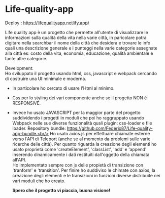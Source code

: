 # Life-quality-app

Deploy : https://lifequalityapp.netlify.app/

Life quality app è un progetto che permette all'utente di visualizzare le informazioni sulla qualità della vita nella varie città, in paricolare potrà digitare nella searchbar il nome della città che desidera e trovare le info quali una descrizione generale e i punteggi nella varie categorie assegnate alla città es: costo della vita, economia, educazione, qualità ambientale e tante altre categorie.

Development: <br/>
Ho sviluppato il progetto usando html, css, javascript e webpack cercando di costruire una UI minimale e moderna.<br/>
- In particolare ho cercato di usare l'Html al minimo.<br/>
- Css per lo styling dei vari componente anche se il progetto NON è RESPONSIVE.<br/>
- Invece ho usato JAVASCRIPT per la maggior parte del progetto suddividendo i progetti in moduli che poi ho raggruppato usando Webpack nelle sue diverse funzionalità quali plugin: css-loader e file loader. Repository bundle: https://github.com/Federix87/Life-quality-app-bundle.<br/>
Ho usato axios.js per effettuare chiamate esterne verso l'API di Teleport (anche se al momento da problemi sulle varie ricerche delle città).
Per quanto riguarda la creazione degli elementi ho usato proprietà come 'createElement', 'classList', 'add' e 'append' inserendo dinamicamente i dati restituiti dall'oggetto della chiamata all'API.<br/>
Ho implementato sempre con js delle propietà di transizione con 'tranform' e 'transition'. Per finire ho suddiviso le chimate con axios, la creazione degli elementi e le transizioni in funzioni diverse distribuite nei vari moduli che ho creato. <br/>

   <strong> Spero che il progetto vi piaccia, buona visione! <strong/>
